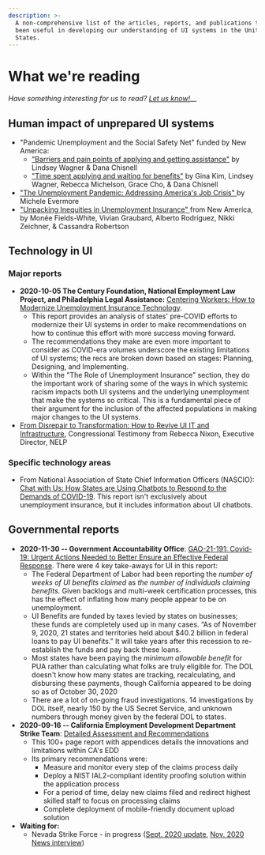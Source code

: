 ```yaml
---
description: >-
  A non-comprehensive list of the articles, reports, and publications that have
  been useful in developing our understanding of UI systems in the United
  States.
---
```


# What we're reading

_Have something interesting for us to read?_ [_Let us know!_](mailto:ui-team@usdigitalresponse.org)\_\_

## Human impact of unprepared UI systems

* "Pandemic Unemployment and the Social Safety Net" funded by New America:
  * ["Barriers and pain points of applying and getting assistance"](https://danachisnell.com/wp-content/uploads/2020/08/Report_-Barriers-pain-points.pdf) by Lindsey Wagner & Dana Chisnell
  * ["Time spent applying and waiting for benefits"](https://danachisnell.com/wp-content/uploads/2020/08/Report_-Time-spent-applying-and-waiting-for-benefits.pdf) by Gina Kim, Lindsey Wagner, Rebecca Michelson, Grace Cho, & Dana Chisnell
* ["The Unemployment Pandemic: Addressing America's Job Crisis" ](https://www.nelp.org/publication/unemployment-pandemic-addressing-americas-job-crisis/)by Michele Evermore
* ["Unpacking Inequities in Unemployment Insurance" ](https://www.newamerica.org/pit/reports/unpacking-inequities-unemployment-insurance/#authors)from New America, by Monée Fields-White, Vivian Graubard, Alberto Rodríguez, Nikki Zeichner, & Cassandra Robertson

## Technology in UI

### Major reports

* **2020-10-05 The Century Foundation, National Employment Law Project, and Philadelphia Legal Assistance:** [Centering Workers: How to Modernize Unemployment Insurance Technology](https://tcf.org/content/report/centering-workers-how-to-modernize-unemployment-insurance-technology/). 
  * This report provides an analysis of states' pre-COVID efforts to modernize their UI systems in order to make recommendations on how to continue this effort with more success moving forward.
  * The recommendations they make are even more important to consider as COVID-era volumes underscore the existing limitations of UI systems; the recs are broken down based on stages: Planning, Designing, and Implementing. 
  * Within the "The Role of Unemployment Insurance" section, they do the important work of sharing some of the ways in which systemic racism impacts both UI systems and the underlying unemployment that make the systems so critical. This is a fundamental piece of their argument for the inclusion of the affected populations in making major changes to the UI systems.
* [From Disrepair to Transformation: How to Revive UI IT and Infrastructure](https://www.nelp.org/publication/from-disrepair-to-transformation-how-to-revive-unemployment-insurance-information-technology-infrastructure/), Congressional Testimony from Rebecca Nixon, Executive Director, NELP



### Specific technology areas

* From National Association of State Chief Information Officers \(NASCIO\): [Chat with Us: How States are Using Chatbots to Respond to the Demands of COVID-19](https://www.nascio.org/wp-content/uploads/2020/06/NASCIO_ChatbotsRespondtoCOVID-19.pdf). This report isn't exclusively about unemployment insurance, but it includes information about UI chatbots.

## Governmental reports

* **2020-11-30 -- Government Accountability Office**: [GAO-21-191: Covid-19: Urgent Actions Needed to Better Ensure an Effective Federal Response](https://www.gao.gov/reports/GAO-21-191/). There were 4 key take-aways for UI in this report:
  * The Federal Department of Labor had been reporting the _number of weeks of UI benefits claimed_ as _the number of individuals claiming benefits._ Given backlogs and multi-week certification processes, this has the effect of inflating how many people appear to be on unemployment.
  * UI Benefits are funded by taxes levied by states on businesses; these funds are completely used up in many cases. “As of November 9, 2020, 21 states and territories held about $40.2 billion in federal loans to pay UI benefits.” It will take years after this recession to re-establish the funds and pay back these loans.
  * Most states have been paying the _minimum allowable benefit_ for PUA rather than calculating what folks are truly eligible for. The DOL doesn't know how many states are tracking, recalculating, and disbursing these payments, though California appeared to be doing so as of October 30, 2020
  * There are a lot of on-going fraud investigations. 14 investigations by DOL itself, nearly 150 by the US Secret Service, and unknown numbers through money given by the federal DOL to states.
* **2020-09-16 -- California Employment Development Department Strike Team**: [Detailed Assessment and Recommendations](https://www.govops.ca.gov/wp-content/uploads/sites/11/2020/09/Assessment.pdf)
  * This 100+ page report with appendices details the innovations and limitations within CA's EDD 
  * Its primary recommendations were:
    * Measure and monitor every step of the claims process daily
    * Deploy a NIST IAL2-compliant identity proofing solution within the application process
    * For a period of time, delay new claims filed and redirect highest skilled staff to focus on processing claims
    * Complete deployment of mobile-friendly document upload solution
* **Waiting for:**
  * Nevada Strike Force - in progress \([Sept. 2020 update](https://thenevadaindependent.com/article/two-months-in-strike-force-says-its-making-progress-on-unemployment-claim-backlog-pegs-hope-on-assist-from-welfare-workers), [Nov. 2020 News interview](https://thenevadaindependent.com/article/indy-qa-what-has-unemployment-strike-force-accomplished-as-its-three-month-timeframe-ends)\)



